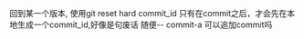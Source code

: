 回到某一个版本, 使用git reset hard commit_id
只有在commit之后，才会先在本地生成一个commit_id,好像是句废话
随便--
commit-a  可以追加commit吗